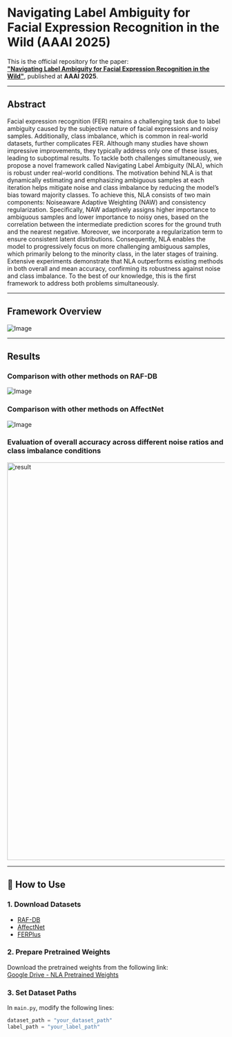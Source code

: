 # Navigating Label Ambiguity for Facial Expression Recognition in the Wild (AAAI 2025)

This is the official repository for the paper:  
[**"Navigating Label Ambiguity for Facial Expression Recognition in the Wild"**](https://arxiv.org/abs/2502.09993), published at **AAAI 2025**.

---

## Abstract

Facial expression recognition (FER) remains a challenging task due to label ambiguity caused by the subjective nature of facial expressions and noisy samples. Additionally, class imbalance, which is common in real-world datasets, further complicates FER. Although many studies have shown impressive improvements, they typically address only one of these issues, leading to suboptimal results. To tackle both challenges simultaneously, we propose a novel framework called Navigating Label Ambiguity (NLA), which is robust under real-world conditions. The motivation behind NLA is that dynamically estimating and emphasizing ambiguous samples at each iteration helps mitigate noise and class imbalance by reducing the model’s bias toward majority classes. To achieve this, NLA consists of two main components: Noiseaware Adaptive Weighting (NAW) and consistency regularization. Specifically, NAW adaptively assigns higher importance to ambiguous samples and lower importance to noisy ones, based on the correlation between the intermediate prediction scores for the ground truth and the nearest negative. Moreover, we incorporate a regularization term to ensure consistent latent distributions. Consequently, NLA enables the model to progressively focus on more challenging ambiguous samples, which primarily belong to the minority class, in the later stages of training. Extensive experiments demonstrate that NLA outperforms existing methods in both overall and mean accuracy, confirming its robustness against noise and class imbalance. To the best of our knowledge, this is the first framework to address both problems simultaneously.

---

## Framework Overview

![Image](https://github.com/user-attachments/assets/a1e549f0-dff8-40b8-ba90-dc14e04f57e9)

---

## Results

### Comparison with other methods on RAF-DB  
![Image](https://github.com/user-attachments/assets/24b0f829-1cb6-4475-a928-0839f6579ebf)

### Comparison with other methods on AffectNet  
![Image](https://github.com/user-attachments/assets/ca4b0e87-049d-466a-96fa-c64a53ea4802)


### Evaluation of overall accuracy across different noise ratios and class imbalance conditions
<img width="918" alt="result" src="https://github.com/user-attachments/assets/9186d792-0c07-41a3-be0b-ebf8f39a1da4" />

---

## 🚀 How to Use

### 1. Download Datasets  
- [RAF-DB](http://www.whdeng.cn/RAF/model1.html)  
- [AffectNet](https://www.affectnet.org/)  
- [FERPlus](https://www.microsoft.com/en-us/research/project/ferplus-dataset/)

### 2. Prepare Pretrained Weights  
Download the pretrained weights from the following link:  
[Google Drive - NLA Pretrained Weights](https://drive.google.com/file/d/12NY75DwMUnXFbRYDQso4eXIxLAV2PP63/view?usp=drive_link)

### 3. Set Dataset Paths  
In `main.py`, modify the following lines:

```python
dataset_path = "your_dataset_path"
label_path = "your_label_path"
